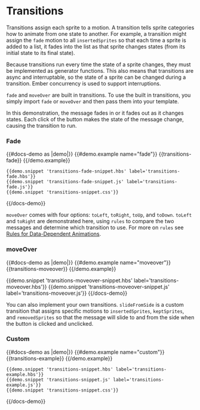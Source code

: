 # Transitions

Transitions assign each sprite to a motion. A transition tells sprite categories how to animate from one state to another. For example, a transition might assign the `fade` motion to all `insertedSprites` so that each time a sprite is added to a list, it fades into the list as that sprite changes states (from its initial state to its final state). 

Because transitions run every time the state of a sprite changes, they must be implemented as generator functions. This also means that transitions are async and interruptable, so the state of a sprite can be changed during a transition. Ember concurrency is used to support interruptions. 


`fade` and `moveOver` are built in transitions. To use the built in transitions, you simply import `fade` or `moveOver` and then pass them into your template.

In this demonstration, the message fades in or it fades out as it changes states. Each click of the button makes the state of the message change, causing the transition to run.

### Fade

{{#docs-demo as |demo|}}
    {{#demo.example name="fade"}}
      {{transitions-fade}}
    {{/demo.example}}

    {{demo.snippet 'transitions-fade-snippet.hbs' label='transitions-fade.hbs'}}
    {{demo.snippet 'transitions-fade-snippet.js' label='transitions-fade.js'}}
    {{demo.snippet 'transitions-snippet.css'}}
{{/docs-demo}}


`moveOver` comes with four options: `toLeft`, `toRight`, `toUp`, and `toDown`. `toLeft` and `toRight` are demonstrated here, using `rules` to compare the two messages and determine which transition to use. For more on `rules` see [Rules for Data-Dependent Animations](../docs/rules/).

### moveOver

{{#docs-demo as |demo|}}
  {{#demo.example name="moveover"}}
    {{transitions-moveover}}
  {{/demo.example}}

  {{demo.snippet 'transitions-moveover-snippet.hbs' label='transitions-moveover.hbs'}}
  {{demo.snippet 'transitions-moveover-snippet.js' label='transitions-moveover.js'}}
{{/docs-demo}}


You can also implement your own transitions. `slideFromSide` is a custom transition that assigns specific motions to `insertedSprites`, `keptSprites`, and `removedSprites` so that the message will slide to and from the side when the button is clicked and unclicked. 
### Custom 

{{#docs-demo as |demo|}}
    {{#demo.example name="custom"}}
      {{transitions-example}}
    {{/demo.example}}

    {{demo.snippet 'transitions-snippet.hbs' label='transitions-example.hbs'}}
    {{demo.snippet 'transitions-snippet.js' label='transitions-example.js'}}
    {{demo.snippet 'transitions-snippet.css'}}
{{/docs-demo}}

